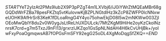 $START$YeT2yIzAt2PMs9lub2X9P3pPZgT4m1LXVbj6/iJ0iYWrZtMQEaMBr68gGQDdWrFZBa78pesFKZtq5vtKulovwKjBZPLNGtdlHz3kZcP8ZWFP0IcNNxweUOHK9AfHrSr83KeK1fDLoaRngG4Y4yo75ohwEkjD08I5w2mNKWw003ZjIOEoMwQblY8du2v0W0ygJsLtReLhUXDULck/7MtZKgM9HiHe2oyKzCkolNznrsK7crd+g7m5TxzJ9nFl13/grxrzIJKZqo1GsSpNLNdAH4H6kCvUHjBk+/yoIwFxyPoaOgmqwsAB7fOPGsFmSFY92egG25oDL4XgMoDqgSfZKQ==$END$